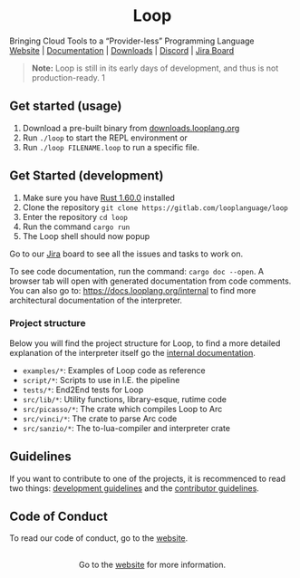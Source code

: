 <h1 align="center">Loop</h1>
<p align="center">

Bringing Cloud Tools to a “Provider-less” Programming Language<br>
<a href="https://looplang.org/">Website</a> |
<a href="https://docs.looplang.org">Documentation</a> |
<a href="https://downloads.looplang.org">Downloads</a> |
<a href="https://discord.gg/T3tqQBTyJA">Discord</a> |
<a href="https://looplang.atlassian.net/jira/software/c/projects/LOOP/issues">Jira Board</a><br>
</p>

> **Note:** Loop is still in its early days of development, and thus is not production-ready.   1

## Get started (usage)

1. Download a pre-built binary from [downloads.looplang.org](https://downloads.looplang.org)
2. Run `./loop` to start the REPL environment or
3. Run `./loop FILENAME.loop` to run a specific file.

## Get Started (development)

1. Make sure you have [Rust 1.60.0](https://www.rust-lang.org/) installed
2. Clone the repository `git clone https://gitlab.com/looplanguage/loop`
3. Enter the repository `cd loop`
4. Run the command `cargo run`
5. The Loop shell should now popup

Go to our [Jira](https://looplang.atlassian.net/jira/software/c/projects/LOOP/issues) board to see all the issues and tasks to work on.

To see code documentation, run the command: `cargo doc --open`. A browser tab will open with generated documentation from code comments. You can also go to: https://docs.looplang.org/internal to find more architectural documentation of the interpreter.

### Project structure

Below you will find the project structure for Loop, to find a more detailed explanation of the interpreter itself go the [internal documentation](https://docs.looplang.org/internal/architecture).

- `examples/*`: Examples of Loop code as reference
- `script/*`: Scripts to use in I.E. the pipeline
- `tests/*`: End2End tests for Loop
- `src/lib/*`: Utility functions, library-esque, rutime code
- `src/picasso/*`: The crate which compiles Loop to Arc
- `src/vinci/*`: The crate to parse Arc code
- `src/sanzio/*`: The to-lua-compiler and interpreter crate


## Guidelines

If you want to contribute to one of the projects, it is recommenced to read two things: [development guidelines](https://gitlab.com/looplanguage/loop/-/wikis/Loop-Language-Development-Guidelines) and the [contributor guidelines](https://looplang.org/contributor_guidelines).

## Code of Conduct

To read our code of conduct, go to the [website](https://looplang.org/conduct).

##

<p align="center">Go to the <a href="https://looplang.org/">website</a> for more information.</p>
